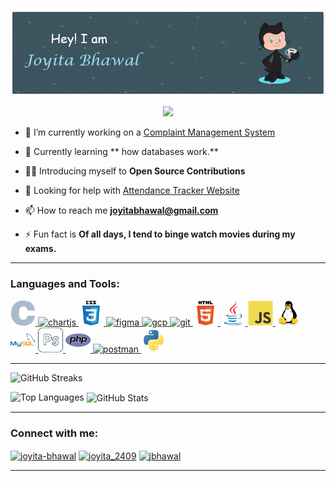 ![Header](./banner.png)


<p align="center">
  <img src="https://readme-typing-svg.herokuapp.com?font=Fira+Code&size=22&pause=1000&color=9FF3E9&center=true&vCenter=true&width=500&lines=Curious+%7C+Consistent+%7C+Creative;Open+Source+Contributor;Lifelong+Learner+in+Tech" />
</p>

- 🔭 I’m currently working on a [Complaint Management System](https://github.com/Jbhawal/Helpdesk)

- 🌱 Currently learning ** how databases work.**

- 👨‍💻 Introducing myself to **Open Source Contributions**

- 🤝 Looking for help with [Attendance Tracker Website](https://github.com/Jbhawal/Attendance-Tracker)

- 📫 How to reach me **joyitabhawal@gmail.com**

- ⚡ Fun fact is **Of all days, I tend to binge watch movies during my exams.**

---

<h3 align="left">Languages and Tools:</h3>
<p align="left"> <a href="https://www.cprogramming.com/" target="_blank" rel="noreferrer"> <img src="https://raw.githubusercontent.com/devicons/devicon/master/icons/c/c-original.svg" alt="c" width="40" height="40"/> </a> <a href="https://www.chartjs.org" target="_blank" rel="noreferrer"> <img src="https://www.chartjs.org/media/logo-title.svg" alt="chartjs" width="40" height="40"/> </a> <a href="https://www.w3schools.com/css/" target="_blank" rel="noreferrer"> <img src="https://raw.githubusercontent.com/devicons/devicon/master/icons/css3/css3-original-wordmark.svg" alt="css3" width="40" height="40"/> </a> <a href="https://www.figma.com/" target="_blank" rel="noreferrer"> <img src="https://www.vectorlogo.zone/logos/figma/figma-icon.svg" alt="figma" width="40" height="40"/> </a> <a href="https://cloud.google.com" target="_blank" rel="noreferrer"> <img src="https://www.vectorlogo.zone/logos/google_cloud/google_cloud-icon.svg" alt="gcp" width="40" height="40"/> </a> <a href="https://git-scm.com/" target="_blank" rel="noreferrer"> <img src="https://www.vectorlogo.zone/logos/git-scm/git-scm-icon.svg" alt="git" width="40" height="40"/> </a> <a href="https://www.w3.org/html/" target="_blank" rel="noreferrer"> <img src="https://raw.githubusercontent.com/devicons/devicon/master/icons/html5/html5-original-wordmark.svg" alt="html5" width="40" height="40"/> </a> <a href="https://www.java.com" target="_blank" rel="noreferrer"> <img src="https://raw.githubusercontent.com/devicons/devicon/master/icons/java/java-original.svg" alt="java" width="40" height="40"/> </a> <a href="https://developer.mozilla.org/en-US/docs/Web/JavaScript" target="_blank" rel="noreferrer"> <img src="https://raw.githubusercontent.com/devicons/devicon/master/icons/javascript/javascript-original.svg" alt="javascript" width="40" height="40"/> </a> <a href="https://www.linux.org/" target="_blank" rel="noreferrer"> <img src="https://raw.githubusercontent.com/devicons/devicon/master/icons/linux/linux-original.svg" alt="linux" width="40" height="40"/> </a> <a href="https://www.mysql.com/" target="_blank" rel="noreferrer"> <img src="https://raw.githubusercontent.com/devicons/devicon/master/icons/mysql/mysql-original-wordmark.svg" alt="mysql" width="40" height="40"/> </a> <a href="https://www.photoshop.com/en" target="_blank" rel="noreferrer"> <img src="https://raw.githubusercontent.com/devicons/devicon/master/icons/photoshop/photoshop-line.svg" alt="photoshop" width="40" height="40"/> </a> <a href="https://www.php.net" target="_blank" rel="noreferrer"> <img src="https://raw.githubusercontent.com/devicons/devicon/master/icons/php/php-original.svg" alt="php" width="40" height="40"/> </a> <a href="https://postman.com" target="_blank" rel="noreferrer"> <img src="https://www.vectorlogo.zone/logos/getpostman/getpostman-icon.svg" alt="postman" width="40" height="40"/> </a> <a href="https://www.python.org" target="_blank" rel="noreferrer"> <img src="https://raw.githubusercontent.com/devicons/devicon/master/icons/python/python-original.svg" alt="python" width="40" height="40"/> </a> </p>

---

<p align="left"> <img src="https://github-readme-streak-stats.herokuapp.com/?user=Jbhawal&theme=tokyonight" alt="GitHub Streaks" /> </p>
<p><img align="left" src="https://github-readme-stats.vercel.app/api/top-langs?username=Jbhawal&show_icons=true&locale=en&layout=compact&theme=tokyonight" alt="Top Languages" /> </p>
<p >&nbsp<img align="center" src="https://github-readme-stats.vercel.app/api?username=Jbhawal&show_icons=true&theme=tokyonight&hide_rank=true&hide=contribs" alt="GitHub Stats" /> </p>

---

<h3 align="left">Connect with me:</h3>
<p align="left">
<a href="https://linkedin.com/in/joyita-bhawal" target="blank"><img align="center" src="https://raw.githubusercontent.com/rahuldkjain/github-profile-readme-generator/master/src/images/icons/Social/linked-in-alt.svg" alt="joyita-bhawal" height="30" width="40" /></a>
<a href="https://instagram.com/joyita_2409" target="blank"><img align="center" src="https://raw.githubusercontent.com/rahuldkjain/github-profile-readme-generator/master/src/images/icons/Social/instagram.svg" alt="joyita_2409" height="30" width="40" /></a>
<a href="https://www.leetcode.com/jbhawal" target="blank"><img align="center" src="https://raw.githubusercontent.com/rahuldkjain/github-profile-readme-generator/master/src/images/icons/Social/leet-code.svg" alt="jbhawal" height="30" width="40" /></a>
</p>

---
<!--
<p align="center">
  <img src="https://github-readme-activity-graph.vercel.app/graph?username=Jbhawal&theme=tokyo-night" />
</p>
-->

